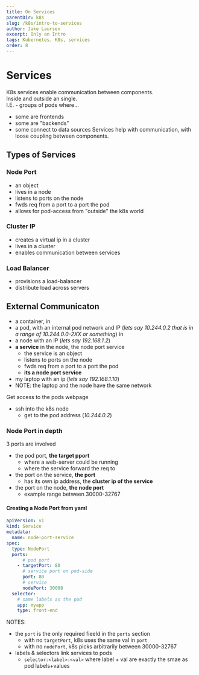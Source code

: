 ```yaml
---
title: On Services
parentDir: k8s
slug: /k8s/intro-to-services
author: Jake Laursen
excerpt: Only an Intro
tags: Kubernetes, K8s, services
order: 8
---
```


# Services
K8s services enable communication between components.  
Inside and outside an single.  
I.E. - groups of pods where...
- some are frontends
- some are "backends"
- some connect to data sources
Services help with communication, with loose coupling between components.  

## Types of Services
### Node Port
- an object
- lives in a  node
- listens to ports on the node
- fwds req from a port to a port the pod
- allows for pod-access from "outside" the k8s world

### Cluster IP 
- creates a virtual ip in a cluster
- lives in a cluster
- enables communication between services

### Load Balancer
- provisions a load-balancer
- distribute load across servers

## External Communicaton
- a container, in
- a pod, with an internal pod network and IP (_lets say 10.244.0.2 that is in a range of 10.244.0.0-2XX or something_) in
- a node with an IP (_lets say 192.168.1.2_)
- **a service** in the node, the node port service
  - the service is an object
  - listens to ports on the node
  - fwds req from a port to a port the pod
  - **its a node port service**
- my laptop with an ip (_lets say 192.168.1.10_)
- NOTE: the laptop and the node have the same network

Get access to the pods webpage
- ssh into the k8s node
  - get to the pod address (_10.244.0.2_)

### Node Port in depth
3 ports are involved
- the pod port, **the target pport**
  - where a web-server could be running
  - where the service forward the req to
- the port on the service, **the port**
  - has its own ip address, the **cluster ip of the service**
- the port on the node, **the node port**
  - example range between 30000-32767

#### Creating a Node Port from yaml
```yaml
apiVersion: v1
kind: Service
metadata:
  name: node-port-service
spec:
  type: NodePort
  ports:
      # pod port
    - targetPort: 80
      # service port on pod-side 
      port: 80
      # service
      nodePort: 30008
  selector:
    # same labels as the pod
    app: myapp
    type: front-end
```
NOTES:
- the `port` is the only required fieeld in the `ports` section
  - with no `targetPort`, k8s uses the same val in `port`
  - with no `nodePort`, k8s picks arbitrarily between 30000-32767
- labels & selectors link services to pods
  - `selector:<label>:<val>` where label + val are exactly the smae as pod labels+values